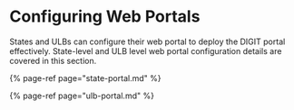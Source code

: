 # Configuring Web Portals

States and ULBs can configure their web portal to deploy the DIGIT portal effectively. State-level and ULB level web portal configuration details are covered in this section. 

{% page-ref page="state-portal.md" %}

{% page-ref page="ulb-portal.md" %}







